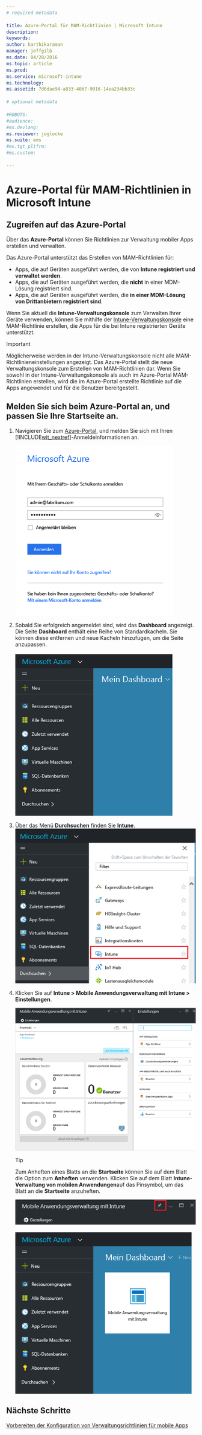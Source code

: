 ```yaml
---
# required metadata

title: Azure-Portal für MAM-Richtlinien | Microsoft Intune
description:
keywords:
author: karthikaraman
manager: jeffgilb
ms.date: 04/28/2016
ms.topic: article
ms.prod:
ms.service: microsoft-intune
ms.technology:
ms.assetid: 7d6dae94-a833-40b7-9016-14ea234bb33c

# optional metadata

#ROBOTS:
#audience:
#ms.devlang:
ms.reviewer: joglocke
ms.suite: ems
#ms.tgt_pltfrm:
#ms.custom:

---
```


# Azure-Portal für MAM-Richtlinien in Microsoft Intune
## Zugreifen auf das Azure-Portal
Über das **Azure-Portal** können Sie Richtlinien zur Verwaltung mobiler Apps erstellen und verwalten.

Das Azure-Portal unterstützt das Erstellen von MAM-Richtlinien für:
- Apps, die auf Geräten ausgeführt werden, die von **Intune registriert und verwaltet werden**.
- Apps, die auf Geräten ausgeführt werden, die **nicht** in einer MDM-Lösung registriert sind.
- Apps, die auf Geräten ausgeführt werden, die **in einer MDM-Lösung von Drittanbietern registriert sind**.

Wenn Sie aktuell die **Intune-Verwaltungskonsole** zum Verwalten Ihrer Geräte verwenden, können Sie mithilfe der [Intune-Verwaltungskonsole](configure-and-deploy-mobile-application-management-policies-in-the-microsoft-intune-console.md) eine MAM-Richtlinie erstellen, die Apps für die bei Intune registrierten Geräte unterstützt.
>[!IMPORTANT]
> Möglicherweise werden in der Intune-Verwaltungskonsole nicht alle MAM-Richtlinieneinstellungen angezeigt. Das Azure-Portal stellt die neue Verwaltungskonsole zum Erstellen von MAM-Richtlinien dar. Wenn Sie sowohl in der Intune-Verwaltungskonsole als auch im Azure-Portal MAM-Richtlinien erstellen, wird die im Azure-Portal erstellte Richtlinie auf die Apps angewendet und für die Benutzer bereitgestellt.

## Melden Sie sich beim Azure-Portal an, und passen Sie Ihre Startseite an.

1.  Navigieren Sie zum [Azure-Portal](https://portal.azure.com), und melden Sie sich mit Ihren [!INCLUDE[wit_nextref](../includes/wit_nextref_md.md)]-Anmeldeinformationen an.

    ![Screenshot zur Anmeldeseite des Azure-Portals](../media/AppManagement/AzurePortal_MAMSigninPage.png)

2.  Sobald Sie erfolgreich angemeldet sind, wird das **Dashboard** angezeigt. Die Seite **Dashboard** enthält eine Reihe von Standardkacheln. Sie können diese entfernen und neue Kacheln hinzufügen, um die Seite anzupassen.

    ![Screenshot zum Dashboard des Azure-Portals](../media/AppManagement/AzurePortal_MAMStartboard_NoMAM.png)

3.  Über das Menü **Durchsuchen** finden Sie **Intune**.![Screenshot des Menüs „Durchsuchen“ mit hervorgehobenem Intune](../media/AppManagement/AzurePortal_MAM_Browse_Intune.png)

4.  Klicken Sie auf **Intune > Mobile Anwendungsverwaltung mit Intune > Einstellungen**.

    ![Screenshot des Blatts „Mobile Anwendungsverwaltung mit Intune“](../media/AppManagement/AzurePortal_MAM_Mainblade.png)

    > [!TIP]
    > Zum Anheften eines Blatts an die **Startseite** können Sie auf dem Blatt die Option zum **Anheften** verwenden.  Klicken Sie auf dem Blatt **Intune-Verwaltung von mobilen Anwendungen**auf das Pinsymbol, um das Blatt an die **Startseite** anzuheften.

    ![Screenshot des Blatts „Mobile Anwendungsverwaltung mit Intune“ mit hervorgehobenem Pinsymbol](../media/AppManagement/AzurePortal_MAM_PinBladeAction.png)

    ![Screenshot des Dashboards mit angehefteter Intune-Kachel](../media/AppManagement/AzurePortal_MAM_Startboard_withMAM.png)
## Nächste Schritte
[Vorbereiten der Konfiguration von Verwaltungsrichtlinien für mobile Apps](get-ready-to-configure-mobile-app-management-policies-with-microsoft-intune.md)


<!--HONumber=Jun16_HO2-->


